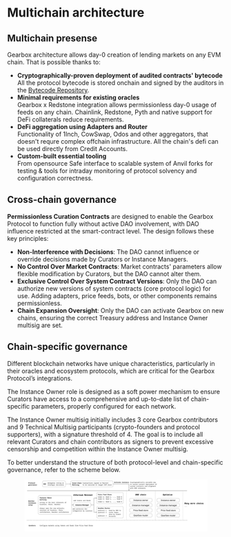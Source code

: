 # Multichain architecture

## Multichain presense

Gearbox architecture allows day-0 creation of lending markets on any EVM chain. That is possible thanks to:

* **Cryptographically-proven deployment of audited contracts' bytecode**\
  All the protocol bytecode is stored onchain and signed by the auditors in the [Bytecode Repository](https://permissionless.gearbox.foundation/bytecode).
* **Minimal requirements for existing oracles**\
  Gearbox x Redstone integration allows permissionless day-0 usage of feeds on any chain. Chainlink, Redstone, Pyth and native support for DeFi collaterals reduce requirements.&#x20;
* **DeFi aggregation using Adapters and Router** \
  Functionality of 1Inch, CowSwap, Odos and other aggregators, that doesn't requre complex offchain infrastructure. All the chain's defi can be used directly from Credit Accounts.
* **Custom-built essential tooling**\
  From opensource Safe interface to scalable system of Anvil forks for testing & tools for intraday monitoring of protocol solvency and configuration correctness.

## Cross-chain governance

**Permissionless Curation Contracts** are designed to enable the Gearbox Protocol to function fully without active DAO involvement, with DAO influence restricted at the smart-contract level. The design follows these key principles:

* **Non-Interference with Decisions**: The DAO cannot influence or override decisions made by Curators or Instance Managers.
* **No Control Over Market Contracts**: Market contracts' parameters allow flexible modification by Curators, but the DAO cannot alter them.
* **Exclusive Control Over System Contract Versions**: Only the DAO can authorize new versions of system contracts (core protocol logic) for use. Adding adapters, price feeds, bots, or other components remains permissionless.
* **Chain Expansion Oversight**: Only the DAO can activate Gearbox on new chains, ensuring the correct Treasury address and Instance Owner multisig are set.

## Chain-specific governance

Different blockchain networks have unique characteristics, particularly in their oracles and ecosystem protocols, which are critical for the Gearbox Protocol’s integrations.&#x20;

The Instance Owner role is designed as a soft power mechanism to ensure Curators have access to a comprehensive and up-to-date list of chain-specific parameters, properly configured for each network.

The Instance Owner multisig initially includes 3 core Gearbox contributors and 9 Technical Multisig participants (crypto-founders and protocol supporters), with a signature threshold of 4. The goal is to include all relevant Curators and chain contributors as signers to prevent excessive censorship and  competition within the Instance Owner multisig.

To better understand the structure of both protocol-level and chain-specific governance, refer to the scheme below.

<figure><img src=".gitbook/assets/ccg.jpg" alt=""><figcaption></figcaption></figure>
